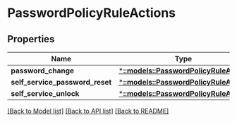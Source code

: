 # PasswordPolicyRuleActions

## Properties
Name | Type | Description | Notes
------------ | ------------- | ------------- | -------------
**password_change** | [***::models::PasswordPolicyRuleAction**](PasswordPolicyRuleAction.md) |  | [optional] 
**self_service_password_reset** | [***::models::PasswordPolicyRuleAction**](PasswordPolicyRuleAction.md) |  | [optional] 
**self_service_unlock** | [***::models::PasswordPolicyRuleAction**](PasswordPolicyRuleAction.md) |  | [optional] 

[[Back to Model list]](../README.md#documentation-for-models) [[Back to API list]](../README.md#documentation-for-api-endpoints) [[Back to README]](../README.md)


